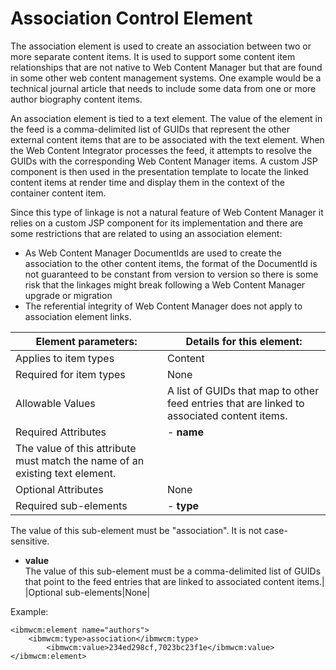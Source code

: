 # Association Control Element

The association element is used to create an association between two or more separate content items. It is used to support some content item relationships that are not native to Web Content Manager but that are found in some other web content management systems. One example would be a technical journal article that needs to include some data from one or more author biography content items.

An association element is tied to a text element. The value of the element in the feed is a comma-delimited list of GUIDs that represent the other external content items that are to be associated with the text element. When the Web Content Integrator processes the feed, it attempts to resolve the GUIDs with the corresponding Web Content Manager items. A custom JSP component is then used in the presentation template to locate the linked content items at render time and display them in the context of the container content item.

Since this type of linkage is not a natural feature of Web Content Manager it relies on a custom JSP component for its implementation and there are some restrictions that are related to using an association element:

-   As Web Content Manager DocumentIds are used to create the association to the other content items, the format of the DocumentId is not guaranteed to be constant from version to version so there is some risk that the linkages might break following a Web Content Manager upgrade or migration
-   The referential integrity of Web Content Manager does not apply to association element links.

|Element parameters:|Details for this element:|
|-------------------|-------------------------|
|Applies to item types|Content|
|Required for item types|None|
|Allowable Values|A list of GUIDs that map to other feed entries that are linked to associated content items.|
|Required Attributes|-   **name**<br>
The value of this attribute must match the name of an existing text element.|
|Optional Attributes|None|
|Required sub-elements|-   **type**<br>
The value of this sub-element must be "association". It is not case-sensitive.<br>
-   **value**<br>
The value of this sub-element must be a comma-delimited list of GUIDs that point to the feed entries that are linked to associated content items.|
|Optional sub-elements|None|

Example:

```
<ibmwcm:element name="authors">
	<ibmwcm:type>association</ibmwcm:type>
		<ibmwcm:value>234ed298cf,7023bc23f1e</ibmwcm:value>
</ibmwcm:element>
```


